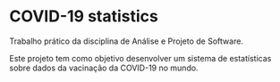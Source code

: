 # COVID-19 statistics

Trabalho prático da disciplina de Análise e Projeto de Software.

Este projeto tem como objetivo desenvolver um sistema de estatísticas sobre dados da vacinação da COVID-19 no mundo.
